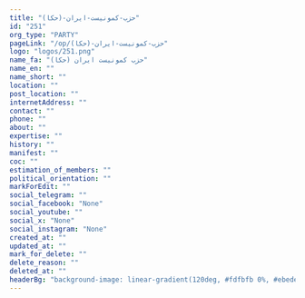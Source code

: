 ```yaml
---
title: "حزب-کمونیست-ایران-(حکا)"
id: "251"
org_type: "PARTY"
pageLink: "/op/حزب-کمونیست-ایران-(حکا)"
logo: "logos/251.png"
name_fa: "حزب کمونیست ایران (حکا)"
name_en: ""
name_short: ""
location: ""
post_location: ""
internetAddress: ""
contact: ""
phone: ""
about: ""
expertise: ""
history: ""
manifest: ""
coc: ""
estimation_of_members: ""
political_orientation: ""
markForEdit: ""
social_telegram: ""
social_facebook: "None"
social_youtube: ""
social_x: "None"
social_instagram: "None"
created_at: ""
updated_at: ""
mark_for_delete: ""
delete_reason: ""
deleted_at: ""
headerBg: "background-image: linear-gradient(120deg, #fdfbfb 0%, #ebedee 100%);"
---
```

